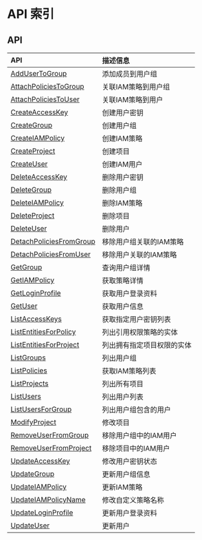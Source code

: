 # API 索引

## API

| API | 描述信息 |
|:---|:---|
|[AddUserToGroup](api/iam-api/add_user_to_group)|添加成员到用户组|
|[AttachPoliciesToGroup](api/iam-api/attach_policies_to_group)|关联IAM策略到用户组|
|[AttachPoliciesToUser](api/iam-api/attach_policies_to_user)|关联IAM策略到用户|
|[CreateAccessKey](api/iam-api/create_access_key)|创建用户密钥|
|[CreateGroup](api/iam-api/create_group)|创建用户组|
|[CreateIAMPolicy](api/iam-api/create_iam_policy)|创建IAM策略|
|[CreateProject](api/iam-api/create_project)|创建项目|
|[CreateUser](api/iam-api/create_user)|创建IAM用户|
|[DeleteAccessKey](api/iam-api/delete_access_key)|删除用户密钥|
|[DeleteGroup](api/iam-api/delete_group)|删除用户组|
|[DeleteIAMPolicy](api/iam-api/delete_iam_policy)|删除IAM策略|
|[DeleteProject](api/iam-api/delete_project)|删除项目|
|[DeleteUser](api/iam-api/delete_user)|删除用户|
|[DetachPoliciesFromGroup](api/iam-api/detach_policies_from_group)|移除用户组关联的IAM策略|
|[DetachPoliciesFromUser](api/iam-api/detach_policies_from_user)|移除用户关联的IAM策略|
|[GetGroup](api/iam-api/get_group)|查询用户组详情|
|[GetIAMPolicy](api/iam-api/get_iam_policy)|获取策略详情|
|[GetLoginProfile](api/iam-api/get_login_profile)|获取用户登录资料|
|[GetUser](api/iam-api/get_user)|获取用户信息|
|[ListAccessKeys](api/iam-api/list_access_keys)|获取指定用户密钥列表|
|[ListEntitiesForPolicy](api/iam-api/list_entities_for_policy)|列出引用权限策略的实体|
|[ListEntitiesForProject](api/iam-api/list_entities_for_project)|列出拥有指定项目权限的实体|
|[ListGroups](api/iam-api/list_groups)|列出用户组|
|[ListPolicies](api/iam-api/list_policies)|获取IAM策略列表|
|[ListProjects](api/iam-api/list_projects)|列出所有项目|
|[ListUsers](api/iam-api/list_users)|列出用户列表|
|[ListUsersForGroup](api/iam-api/list_users_for_group)|列出用户组包含的用户|
|[ModifyProject](api/iam-api/modify_project)|修改项目|
|[RemoveUserFromGroup](api/iam-api/remove_user_from_group)|移除用户组中的IAM用户|
|[RemoveUserFromProject](api/iam-api/remove_user_from_project)|移除项目中的IAM用户|
|[UpdateAccessKey](api/iam-api/update_access_key)|修改用户密钥状态|
|[UpdateGroup](api/iam-api/update_group)|更新用户组信息|
|[UpdateIAMPolicy](api/iam-api/update_iam_policy)|更新IAM策略|
|[UpdateIAMPolicyName](api/iam-api/update_iam_policy_name)|修改自定义策略名称|
|[UpdateLoginProfile](api/iam-api/update_login_profile)|更新用户登录资料|
|[UpdateUser](api/iam-api/update_user)|更新用户|
